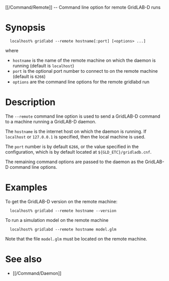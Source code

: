 [[/Command/Remote]] -- Command line option for remote GridLAB-D runs

# Synopsis
~~~
  localhost% gridlabd --remote hostname[:port] [<options> ...]
~~~
where
* `hostname` is the name of the remote machine on which the daemon is running (default is `localhost`)
* `port` is the optional port number to connect to on the remote machine (default is `6266`)
* `options` are the command line options for the remote gridlabd run

# Description

The `--remote` command line option is used to send a GridLAB-D command to a machine running a GridLAB-D daemon.

The `hostname` is the internet host on which the daemon is running. If `localhost` or `127.0.0.1` is specified, then the local machine is used.

The `port` number is by default `6266`, or the value specified in the configuration, which is by default located at `${GLD_ETC}/gridladb.cnf`.

The remaining command options are passed to the daemon as the GridLAB-D command line options.

# Examples

To get the GridLAB-D version on the remote machine:
~~~
  localhost% gridlabd --remote hostname --version
~~~
To run a simulation model on the remote machine
~~~
  localhost% gridlabd --remote hostname model.glm
~~~
Note that the file `model.glm` must be located on the remote machine.  

# See also

* [[/Command/Daemon]]
